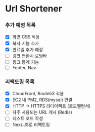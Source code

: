 # Url Shortener

### 추가 예정 목록

-   [x] 화면 CSS 적용
-   [x] 복사 기능 추가
-   [x] 만료일 추가 예정
-   [ ] 링크 변환시 로딩바
-   [ ] 링크 통계 기능
-   [ ] Footer, Nav

### 리팩토링 목록

-   [x] CloudFront, Route53 적용
-   [x] EC2 내 PM2, RDS(mysql) 연결
-   [x] HTTP -> HTTPS 리다이렉트 (로드밸런서)
-   [ ] 자주 사용되는 URL 캐시 (Redis)
-   [ ] 테스트 코드 작성
-   [ ] Next.JS로 리팩토링
